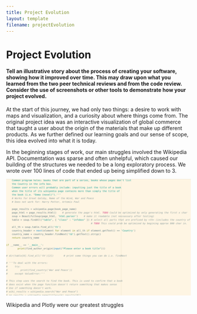 ```yaml
---
title: Project Evolution
layout: template
filename: projectEvolution
---
```


# Project Evolution

#### Tell an illustrative story about the process of creating your software, showing how it improved over time. This may draw upon what you learned from the two peer technical reviews and from the code review. Consider the use of screenshots or other tools to demonstrate how your project evolved.

At the start of this journey, we had only two things: a desire to work with maps and visualization, and a curiosity about where things come from. The original project idea was an interactive visualization of global commerce that taught a user about the origin of the materials that make up different products. As we further defined our learning goals and our sense of scope, this idea evolved into what it is today.

In the beginning stages of work, our main struggles involved the Wikipedia API. Documentation was sparse and often unhelpful, which caused our building of the structures we needed to be a long exploratory process. We wrote over 100 lines of code that ended up being simplified down to 3.


![mess of code](https://github.com/SamEpp/BookLocationPlotter/blob/master/pictures/mess1.png "")

Wikipedia and Plotly were our greatest struggles

